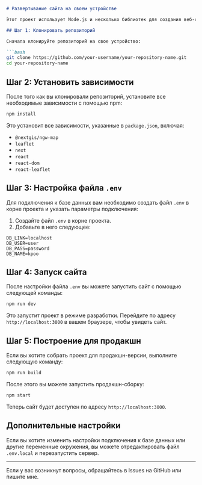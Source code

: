 ```markdown
# Развертывание сайта на своем устройстве

Этот проект использует Node.js и несколько библиотек для создания веб-сайта. Следующие шаги помогут вам развернуть сайт на вашем устройстве.

## Шаг 1: Клонировать репозиторий

Сначала клонируйте репозиторий на свое устройство:

```bash
git clone https://github.com/your-username/your-repository-name.git
cd your-repository-name
```

## Шаг 2: Установить зависимости

После того как вы клонировали репозиторий, установите все необходимые зависимости с помощью npm:

```bash
npm install
```

Это установит все зависимости, указанные в `package.json`, включая:

- `@nextgis/ngw-map`
- `leaflet`
- `next`
- `react`
- `react-dom`
- `react-leaflet`

## Шаг 3: Настройка файла `.env`

Для подключения к базе данных вам необходимо создать файл `.env` в корне проекта и указать параметры подключения:

1. Создайте файл `.env` в корне проекта.
2. Добавьте в него следующее:

```
DB_LINK=localhost
DB_USER=user
DB_PASS=password
DB_NAME=kpoo
```

## Шаг 4: Запуск сайта

После настройки файла `.env` вы можете запустить сайт с помощью следующей команды:

```bash
npm run dev
```

Это запустит проект в режиме разработки. Перейдите по адресу `http://localhost:3000` в вашем браузере, чтобы увидеть сайт.

## Шаг 5: Построение для продакшн

Если вы хотите собрать проект для продакшн-версии, выполните следующую команду:

```bash
npm run build
```

После этого вы можете запустить продакшн-сборку:

```bash
npm start
```

Теперь сайт будет доступен по адресу `http://localhost:3000`.

## Дополнительные настройки

Если вы хотите изменить настройки подключения к базе данных или другие переменные окружения, вы можете отредактировать файл `.env.local` и перезапустить сервер.

---

Если у вас возникнут вопросы, обращайтесь в Issues на GitHub или пишите мне.
```
